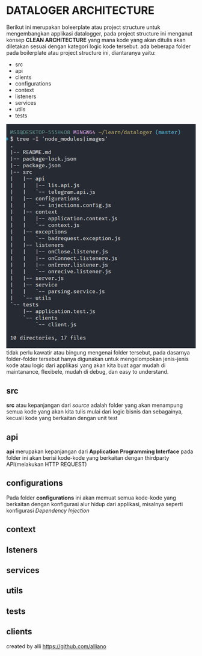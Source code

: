 # DATALOGER ARCHITECTURE
Berikut ini merupakan boleerplate atau project structure untuk mengembangkan applikasi datalogger, pada project structure ini menganut konsep **CLEAN ARCHITECTURE** yang mana kode yang akan ditulis akan diletakan sesuai dengan kategori logic kode tersebut. ada beberapa folder pada boilerplate atau project structure ini, diantaranya yaitu: 
- src
- api
- clients
- configurations
- context
- listeners
- services
- utils
- tests

![projec tree](./images/project-tree.png)  
tidak perlu kawatir atau bingung mengenai folder tersebut, pada dasarnya folder-folder tersebut hanya digunakan untuk mengelompokan jenis-jenis kode atau logic dari applikasi yang akan kita buat agar mudah di maintanance, flexibele, mudah di debug, dan easy to understand.  
## src
**src** atau kepanjangan dari *source* adalah folder yang akan menampung semua kode yang akan kita tulis mulai dari logic bisnis dan sebagainya, kecuali kode yang berkaitan dengan unit test
## api
**api** merupakan kepanjangan dari **Application Programming Interface** pada folder ini akan berisi kode-kode yang berkaitan dengan thirdparty API(melakukan HTTP REQUEST)
## configurations
Pada folder **configurations** ini akan memuat semua kode-kode yang berkaitan dengan konfigurasi alur hidup dari applikasi, misalnya seperti konfigurasi *Dependency Injection*
## context

## lsteners
## services
## utils
## tests
## clients




created by alli
https://github.com/alliano